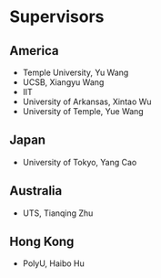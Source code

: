 # Supervisors


## America
- Temple University, Yu Wang
- UCSB, Xiangyu Wang
- IIT
- University of Arkansas, Xintao Wu
- University of Temple, Yue Wang

## Japan
- University of Tokyo, Yang Cao


## Australia
- UTS, Tianqing Zhu


## Hong Kong
- PolyU, Haibo Hu
